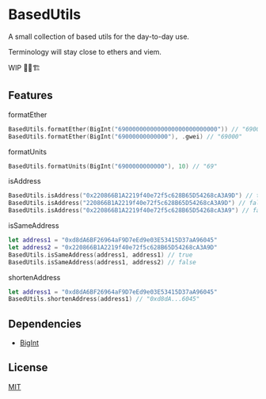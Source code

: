 # BasedUtils

A small collection of based utils for the day-to-day use.

Terminology will stay close to ethers and viem.

WIP 🚧👷🏗️

## Features

formatEther

```swift
BasedUtils.formatEther(BigInt("6900000000000000000000000000")) // "6900000000"
BasedUtils.formatEther(BigInt("69000000000000"), .gwei) // "69000"
```

formatUnits

```swift
BasedUtils.formatUnits(BigInt("6900000000000"), 10) // "69"
```

isAddress

```swift
BasedUtils.isAddress("0x220866B1A2219f40e72f5c628B65D54268cA3A9D") // true
BasedUtils.isAddress("220866B1A2219f40e72f5c628B65D54268cA3A9D") // false
BasedUtils.isAddress("0x220866B1A2219f40e72f5c628B65D54268cA3A9") // false
```

isSameAddress

```swift
let address1 = "0xd8dA6BF26964aF9D7eEd9e03E53415D37aA96045"
let address2 = "0x220866B1A2219f40e72f5c628B65D54268cA3A9D"
BasedUtils.isSameAddress(address1, address1) // true
BasedUtils.isSameAddress(address1, address2) // false
```

shortenAddress

```swift
let address1 = "0xd8dA6BF26964aF9D7eEd9e03E53415D37aA96045"
BasedUtils.shortenAddress(address1) // "0xd8dA...6045"
```

## Dependencies

- [BigInt](https://github.com/attaswift/BigInt)

## License

[MIT](./LICENSE)
